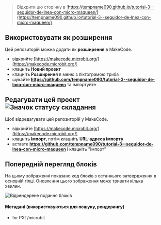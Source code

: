 
> Відкрити цю сторінку в [https://tempname090.github.io/tutorial-3--seguidor-de-lnea-con-micro-maqueen/](https://tempname090.github.io/tutorial-3--seguidor-de-lnea-con-micro-maqueen/)

## Використовувати як розширення

Цей репозиторій можна додати як **розширення** в MakeCode.

* відкрийте [https://makecode.microbit.org/](https://makecode.microbit.org/)
* клацніть **Новий проект**
* клацніть **Розширення** в меню з піктограмою триба
* шукайте **https://github.com/tempname090/tutorial-3--seguidor-de-lnea-con-micro-maqueen** та імпортуйте

## Редагувати цей проект ![Значок статусу складання](https://github.com/tempname090/tutorial-3--seguidor-de-lnea-con-micro-maqueen/workflows/MakeCode/badge.svg)

Щоб відредагувати цей репозиторій у MakeCode.

* відкрийте [https://makecode.microbit.org/](https://makecode.microbit.org/)
* клацніть **Імпорт**, потім клацніть **URL-адреса імпорту**
* вставте **https://github.com/tempname090/tutorial-3--seguidor-de-lnea-con-micro-maqueen** і клацніть "Імпорт"

## Попередній перегляд блоків

На цьому зображенні показано код блоків з останнього затвердження в основній гілці.
Оновлення цього зображення може тривати кілька хвилин.

![Відрендерене подання блоків](https://github.com/tempname090/tutorial-3--seguidor-de-lnea-con-micro-maqueen/raw/master/.github/makecode/blocks.png)

#### Метадані (використовуються для пошуку, рендерингу)

* for PXT/microbit
<script src="https://makecode.com/gh-pages-embed.js"></script><script>makeCodeRender("{{ site.makecode.home_url }}", "{{ site.github.owner_name }}/{{ site.github.repository_name }}");</script>
